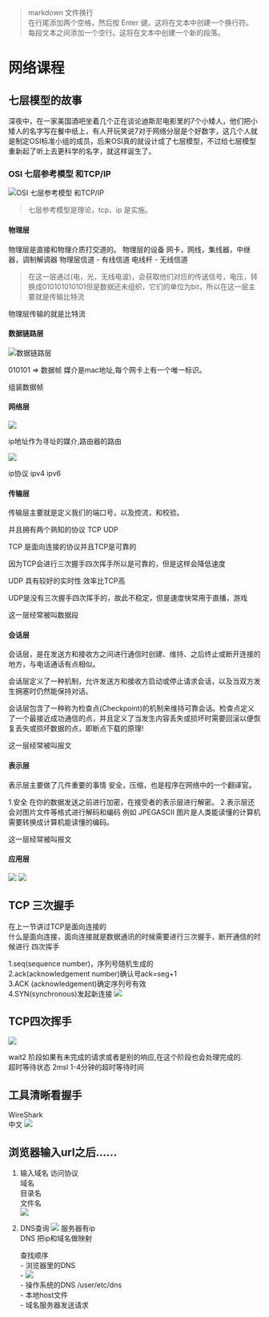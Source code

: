 > markdown 文件换行  
在行尾添加两个空格，然后按 Enter 键。这将在文本中创建一个换行符。  
每段文本之间添加一个空行。这将在文本中创建一个新的段落。
# 网络课程
## 七层模型的故事
深夜中，在一家美国酒吧坐着几个正在谈论迪斯尼电影里的7个小矮人，他们把小矮人的名字写在餐中纸上，有人开玩笑说7对于网络分层是个好数字，这几个人就是制定OSI标准小组的成员，后来OSI真的就设计成了七层模型，不过给七层模型重新起了听上去更科学的名字，就这样诞生了。

### OSI 七层参考模型 和TCP/IP
![OSI 七层参考模型 和TCP/IP](../source/img/2024-04-28-22-30-02.png)

 > 七层参考模型是理论，tcp、ip 是实施。

#### 物理层
物理层是直接和物理介质打交道的。
物理层的设备 网卡，网线，集线器，中继器，调制解调器
物理层信道
    - 有线信道 电线杆
    - 无线信道

> 在这一层通过(电，光，无线电波)，会获取他们对应的传送信号，电压，转换成010101010101但是数据还未组织，它们的单位为bit，所以在这一层主要就是传输比特流

物理层传输的就是比特流

#### 数据链路层
![数据链路层](../source/img/2024-04-28-22-38-08.png)

010101 => 数据帧  媒介是mac地址,每个网卡上有一个唯一标识。

组装数据帧

#### 网络层
![](../source/img/2024-04-28-22-41-49.png)

ip地址作为寻址的媒介,路由器的路由 

![](../source/img/2024-04-28-22-43-06.png)

ip协议 ipv4  ipv6

#### 传输层
传输层主要就是定义我们的端口号，以及控流，和校验。

并且拥有两个熟知的协议 TCP UDP

TCP 是面向连接的协议并且TCP是可靠的

因为TCP会进行三次握手四次挥手所以是可靠的，但是这样会降低速度


UDP 具有较好的实时性 效率比TCP高

UDP是没有三次握手四次挥手的，故此不稳定，但是速度快常用于直播，游戏


这一层经常被叫数据段

#### 会话层
会话层，是在发送方和接收方之间进行通信时创建、维持、之后终止或断开连接的地方，与电话通话有点相似。

会话层定义了一种机制，允许发送方和接收方启动或停止请求会话，以及当双方发生拥塞时仍然能保持对话。

会话层包含了一种称为检查点(Checkpoint)的机制来维持可靠会话。检查点定义了一个最接近成功通信的点，并且定义了当发生内容丢失或损坏时需要回滚以便恢复丢失或损坏数据的点，即断点下载的原理!

这一层经常被叫报文

#### 表示层
表示层主要做了几件重要的事情 安全，压缩，也是程序在网络中的一个翻译官。

1.安全 在你的数据发送之前进行加密，在接受者的表示层进行解密。
2.表示层还会对图片文件等格式进行解码和编码 例如 JPEGASCII 图片是人类能读懂的计算机需要转换成计算机能读懂的编码。

这一层经常被叫报文

#### 应用层
![](../source/img/2024-04-28-22-51-14.png)
![](../source/img/2024-04-28-22-51-29.png)



## TCP 三次握手
在上一节讲过TCP是面向连接的  
什么是面向连接，面向连接就是数据通讯的时候需要进行三次握手，断开通信的时候进行 四次挥手

1.seq(sequence number)，序列号随机生成的  
2.ack(acknowledgement number)确认号ack=seg+1  
3.ACK (acknowledgement)确定序列号有效  
4.SYN(synchronous)发起新连接
![](../source/img/2024-04-28-22-58-41.png)




## TCP四次挥手
![](../source/img/2024-04-29-23-09-17.png)

wait2 阶段如果有未完成的请求或者是别的响应,在这个阶段也会处理完成的.  
超时等待状态 2msl 1-4分钟的超时等待时间  

## 工具清晰看握手
WireShark  
中文
![](../source/img/2024-04-28-23-03-38.png)


## 浏览器输入url之后……


1. 输入域名
    访问协议  
    域名  
    目录名  
    文件名  
    ![](../source/img/2024-04-29-23-20-34.png)

2. DNS查询
    ![](../source/img/2024-04-29-23-22-39.png)
    服务器有ip  
    DNS 把ip和域名做映射  


    查找顺序  
        - 浏览器里的DNS  
        - ![](../source/img/2024-04-29-23-24-06.png)  
        - 操作系统的DNS /user/etc/dns  
        - 本地host文件  
        - 域名服务器发送请求  



